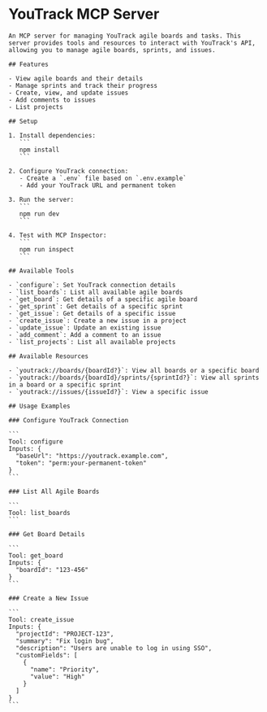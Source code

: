 # YouTrack MCP Server

    An MCP server for managing YouTrack agile boards and tasks. This server provides tools and resources to interact with YouTrack's API, allowing you to manage agile boards, sprints, and issues.

    ## Features

    - View agile boards and their details
    - Manage sprints and track their progress
    - Create, view, and update issues
    - Add comments to issues
    - List projects

    ## Setup

    1. Install dependencies:
       ```
       npm install
       ```

    2. Configure YouTrack connection:
       - Create a `.env` file based on `.env.example`
       - Add your YouTrack URL and permanent token

    3. Run the server:
       ```
       npm run dev
       ```

    4. Test with MCP Inspector:
       ```
       npm run inspect
       ```

    ## Available Tools

    - `configure`: Set YouTrack connection details
    - `list_boards`: List all available agile boards
    - `get_board`: Get details of a specific agile board
    - `get_sprint`: Get details of a specific sprint
    - `get_issue`: Get details of a specific issue
    - `create_issue`: Create a new issue in a project
    - `update_issue`: Update an existing issue
    - `add_comment`: Add a comment to an issue
    - `list_projects`: List all available projects

    ## Available Resources

    - `youtrack://boards/{boardId?}`: View all boards or a specific board
    - `youtrack://boards/{boardId}/sprints/{sprintId?}`: View all sprints in a board or a specific sprint
    - `youtrack://issues/{issueId?}`: View a specific issue

    ## Usage Examples

    ### Configure YouTrack Connection

    ```
    Tool: configure
    Inputs: {
      "baseUrl": "https://youtrack.example.com",
      "token": "perm:your-permanent-token"
    }
    ```

    ### List All Agile Boards

    ```
    Tool: list_boards
    ```

    ### Get Board Details

    ```
    Tool: get_board
    Inputs: {
      "boardId": "123-456"
    }
    ```

    ### Create a New Issue

    ```
    Tool: create_issue
    Inputs: {
      "projectId": "PROJECT-123",
      "summary": "Fix login bug",
      "description": "Users are unable to log in using SSO",
      "customFields": [
        {
          "name": "Priority",
          "value": "High"
        }
      ]
    }
    ```

